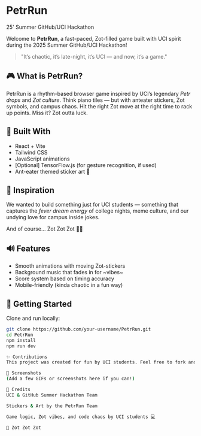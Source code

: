 # PetrRun
25' Summer GitHub/UCI Hackathon

Welcome to **PetrRun**, a fast-paced, Zot-filled game built with UCI spirit during the 2025 Summer GitHub/UCI Hackathon!

> "It’s chaotic, it’s late-night, it’s UCI — and now, it’s a game."  

## 🎮 What is PetrRun?

PetrRun is a rhythm-based browser game inspired by UCI’s legendary *Petr drops* and *Zot culture*. Think piano tiles — but with anteater stickers, Zot symbols, and campus chaos. Hit the right Zot move at the right time to rack up points. Miss it? Zot outta luck.

## 🔧 Built With

- React + Vite
- Tailwind CSS
- JavaScript animations
- [Optional] TensorFlow.js (for gesture recognition, if used)
- Ant-eater themed sticker art 🎨

## 🧠 Inspiration

We wanted to build something just for UCI students — something that captures the *fever dream energy* of college nights, meme culture, and our undying love for campus inside jokes.  

And of course… Zot Zot Zot 🐜💥

## 🔊 Features

- Smooth animations with moving Zot-stickers
- Background music that fades in for ~vibes~
- Score system based on timing accuracy
- Mobile-friendly (kinda chaotic in a fun way)

## 🚀 Getting Started

Clone and run locally:

```bash
git clone https://github.com/your-username/PetrRun.git
cd PetrRun
npm install
npm run dev

✨ Contributions
This project was created for fun by UCI students. Feel free to fork and contribute, or just play around with it!

📸 Screenshots
(Add a few GIFs or screenshots here if you can!)

🤝 Credits
UCI & GitHub Summer Hackathon Team

Stickers & Art by the PetrRun Team

Game logic, Zot vibes, and code chaos by UCI students 💻

🐜 Zot Zot Zot
